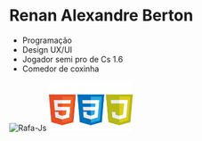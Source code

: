 # **Renan Alexandre Berton**

- Programação 
- Design UX/UI
- Jogador semi pro de Cs 1.6
- Comedor de coxinha

<div display= "flex" justify="space-between">
  <img alt="Rafa-Js" height="auto" width="30%" src= "https://github-readme-stats.vercel.app/api/top-langs/?username=renanberton&themes=dark">
  <img alt="Rafa-Js" height="auto" width="30%" src= "https://github.com/renanberton/renanberton/blob/main/icones.png">
</div>


